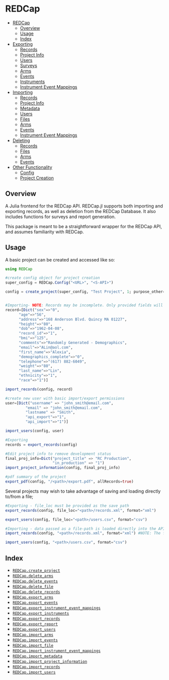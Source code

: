 


<a id='REDCap-1'></a>

# REDCap

- [REDCap](index.md#REDCap-1)
    - [Overview](index.md#Overview-1)
    - [Usage](index.md#Usage-1)
    - [Index](index.md#Index-1)
- [Exporting](export.md#Exporting-1)
    - [Records](export.md#Records-1)
    - [Project Info](export.md#Project-Info-1)
    - [Users](export.md#Users-1)
    - [Surveys](export.md#Surveys-1)
    - [Arms](export.md#Arms-1)
    - [Events](export.md#Events-1)
    - [Instruments](export.md#Instruments-1)
    - [Instrument Event Mappings](export.md#Instrument-Event-Mappings-1)
- [Importing](import.md#Importing-1)
    - [Records](import.md#Records-1)
    - [Project Info](import.md#Project-Info-1)
    - [Metadata](import.md#Metadata-1)
    - [Users](import.md#Users-1)
    - [Files](import.md#Files-1)
    - [Arms](import.md#Arms-1)
    - [Events](import.md#Events-1)
    - [Instrument Event Mappings](import.md#Instrument-Event-Mappings-1)
- [Deleting](delete.md#Deleting-1)
    - [Records](delete.md#Records-1)
    - [Files](delete.md#Files-1)
    - [Arms](delete.md#Arms-1)
    - [Events](delete.md#Events-1)
- [Other Functionality](utils.md#Other-Functionality-1)
    - [Config](utils.md#Config-1)
    - [Project Creation](utils.md#Project-Creation-1)


<a id='Overview-1'></a>

## Overview


A Julia frontend for the REDCap API. REDCap.jl supports both importing and exporting records, as well as deletion from the REDCap Database. It also includes functions for surveys and report generation.


This package is meant to be a straightforward wrapper for the REDCap API, and assumes familiarity with REDCap. 


<a id='Usage-1'></a>

## Usage


A basic project can be created and accessed like so:


```julia
using REDCap

#create config object for project creation
super_config = REDCap.Config("<URL>", "<S-API>")

config = create_project(super_config, "Test Project", 1; purpose_other="Testing REDCap.jl Functionality", project_notes="This is not an actual REDCap Database.")


#Importing- NOTE: Records may be incomplete. Only provided fields will be updated
record=[Dict("sex"=>"0",
	  "age"=>"56",
	  "address"=>"168 Anderson Blvd. Quincy MA 01227",
	  "height"=>"80",
	  "dob"=>"1962-04-08",
	  "record_id"=>"1",
	  "bmi"=>"125",
	  "comments"=>"Randomly Generated - Demographics",
	  "email"=>"ALin@aol.com",
	  "first_name"=>"Alexia",
	  "demographics_complete"=>"0",
	  "telephone"=>"(617) 882-6049",
	  "weight"=>"80",
	  "last_name"=>"Lin",
	  "ethnicity"=>"1",
	  "race"=>"1")]

import_records(config, record)

#create new user with basic import/export permissions
user=[Dict("username" => "john_smith@email.com",
		 "email" => "john_smith@email.com",
		 "lastname" => "Smith",
		 "api_export"=>"1",
		 "api_import"=>"1")]

import_users(config, user)

#Exporting
records = export_records(config)

#Edit project info to remove development status
final_proj_info=Dict("project_title" => "RC Production",
				  	 "in_production" => "1")
import_project_information(config, final_proj_info)

#pdf summary of the project
export_pdf(config, "/<path>/export.pdf", allRecords=true)
```


Several projects may wish to take advantage of saving and loading directly to/from a file;


```julia
#Exporting - file_loc must be provided as the save path
export_records(config, file_loc="<path>/records.xml", format="xml")

export_users(config, file_loc="<path>/users.csv", format="csv")

#Importing - data passed as a file-path is loaded directly into the API
import_records(config, "<path>/records.xml", format="xml") #NOTE: The format must match the file format you are uploading

import_users(config, "<path>/users.csv", format="csv")
```


<a id='Index-1'></a>

## Index

- [`REDCap.create_project`](utils.md#REDCap.create_project-Tuple{REDCap.Config,String,Integer})
- [`REDCap.delete_arms`](delete.md#REDCap.delete_arms-Tuple{REDCap.Config,Array})
- [`REDCap.delete_events`](delete.md#REDCap.delete_events-Tuple{REDCap.Config,Array})
- [`REDCap.delete_file`](delete.md#REDCap.delete_file-Tuple{REDCap.Config,String,String,String})
- [`REDCap.delete_records`](delete.md#REDCap.delete_records-Tuple{REDCap.Config,Array})
- [`REDCap.export_arms`](export.md#REDCap.export_arms-Tuple{REDCap.Config})
- [`REDCap.export_events`](export.md#REDCap.export_events-Tuple{REDCap.Config})
- [`REDCap.export_instrument_event_mappings`](export.md#REDCap.export_instrument_event_mappings)
- [`REDCap.export_instruments`](export.md#REDCap.export_instruments-Tuple{REDCap.Config})
- [`REDCap.export_records`](export.md#REDCap.export_records-Tuple{REDCap.Config})
- [`REDCap.export_report`](export.md#REDCap.export_report-Tuple{REDCap.Config,Integer})
- [`REDCap.export_users`](export.md#REDCap.export_users-Tuple{REDCap.Config})
- [`REDCap.import_arms`](import.md#REDCap.import_arms-Tuple{REDCap.Config,Any})
- [`REDCap.import_events`](import.md#REDCap.import_events-Tuple{REDCap.Config,Any})
- [`REDCap.import_file`](import.md#REDCap.import_file-Tuple{REDCap.Config,String,String,String,String})
- [`REDCap.import_instrument_event_mappings`](import.md#REDCap.import_instrument_event_mappings-Tuple{REDCap.Config,Any})
- [`REDCap.import_metadata`](import.md#REDCap.import_metadata-Tuple{REDCap.Config,Any})
- [`REDCap.import_project_information`](import.md#REDCap.import_project_information-Tuple{REDCap.Config,Any})
- [`REDCap.import_records`](import.md#REDCap.import_records-Tuple{REDCap.Config,Any})
- [`REDCap.import_users`](import.md#REDCap.import_users-Tuple{REDCap.Config,Any})

